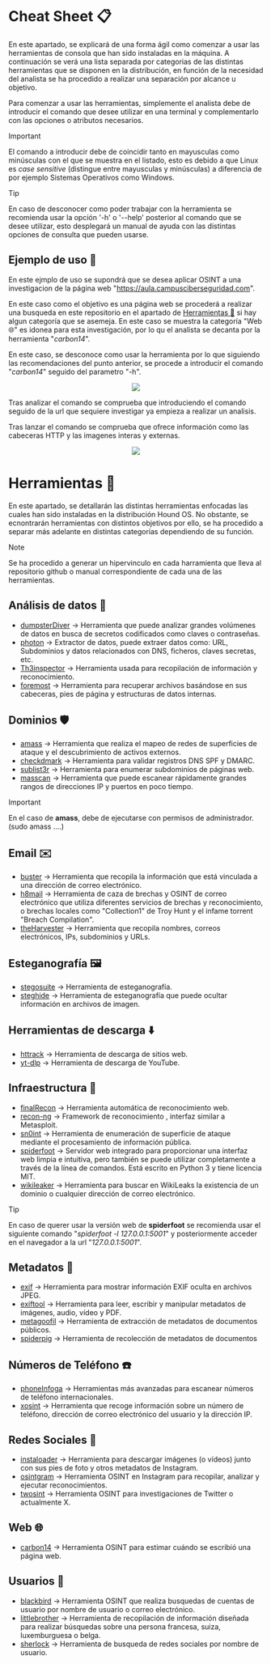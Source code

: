 # Cheat Sheet 📋
En este apartado, se explicará de una forma ágil como comenzar a usar las herramientas de consola que han sido instaladas en la máquina. A continuación se verá una lista separada por categorias de las distintas herramientas que se disponen en la distribución, en función de la necesidad del analista se ha procedido a realizar una separación por alcance u objetivo.

Para comenzar a usar las herramientas, simplemente el analista debe de introducir el comando que desee utilizar en una terminal y complementarlo con las opciones o atributos necesarios. 

> [!IMPORTANT]
> El comando a introducir debe de coincidir tanto en mayusculas como minúsculas con el que se muestra en el listado, esto es debido a que Linux es *case sensitive* (distingue entre mayusculas y minúsculas) a diferencia de por ejemplo Sistemas Operativos como Windows.


> [!TIP]
> En caso de desconocer como poder trabajar con la herramienta se recomienda usar la opción '-h' o '--help' posterior al comando que se desee utilizar, esto desplegará un manual de ayuda con las distintas opciones de consulta que pueden usarse. 

## Ejemplo de uso 👾

En este ejmplo de uso se supondrá que se desea aplicar OSINT a una investigacion de la página web "https://aula.campusciberseguridad.com".

En este caso como el objetivo es una página web se procederá a realizar una busqueda en este repositorio en el apartado de  [Herramientas 🔧](https://github.com/DavidG4p/Hound-Project/blob/main/01_CHEAT_SHEET.md#herramientas-) si hay algun categoría que se asemeja. En este caso se muestra la categoría "Web 🌐" es idonea para esta investigación, por lo qu el analista se decanta por la herramienta "*carbon14*".

En este caso, se desconoce como usar la herramienta por lo que siguiendo las recomendaciones del punto anterior, se procede a introducir el comando "*carbon14*" seguido del parametro "-h". 
<p align="center">
<img src="https://github.com/user-attachments/assets/bddbe541-67a2-4d60-8044-685b49614346"
</p>

Tras analizar el comando se comprueba que introduciendo el comando seguido de la url que sequiere investigar ya empieza a realizar un analisis.

Tras lanzar el comando se comprueba que ofrece información como las cabeceras HTTP y las imagenes interas y externas.

<p align="center">
<img src="https://github.com/user-attachments/assets/2a12095f-c8ff-42bf-a73a-27414913decb"
</p>

# Herramientas 🔧
En este apartado, se detallarán las distintas herramientas enfocadas las cuales han sido instaladas en la distribución Hound OS. No obstante, se ecnontrarán herramientas con distintos objetivos por ello, se ha procedido a separar más adelante en distintas categorías dependiendo de su función.

> [!NOTE]
> Se ha procedido a generar un hipervinculo en cada harramienta que lleva al repositorio github o manual correspondiente de cada una de las herramientas.

## Análisis de datos 🔎
-    [dumpsterDiver](https://github.com/securing/DumpsterDiver)  -> Herramienta que puede analizar grandes volúmenes de datos en busca de secretos codificados como claves o contraseñas.
-    [photon](https://github.com/s0md3v/Photon) -> Extractor de datos, puede extraer datos como: URL, Subdominios y datos relacionados con DNS, ficheros, claves secretas, etc. 
-    [Th3inspector](https://github.com/Moham3dRiahi/Th3inspector) -> Herramienta usada para recopilación de información y reconocimiento.
-    [foremost](https://github.com/korczis/foremost) -> Herramienta para recuperar archivos basándose en sus cabeceras, pies de página y estructuras de datos internas.

## Dominios 🛡️
-    [amass](https://github.com/owasp-amass/amass) -> Herramienta que realiza el mapeo de redes de superficies de ataque y el descubrimiento de activos externos.
-    [checkdmark](https://github.com/domainaware/checkdmarc) -> Herramienta para validar registros DNS SPF y DMARC.
-    [sublist3r](https://github.com/aboul3la/Sublist3r) -> Herramienta para enumerar subdominios de páginas web.
-    [masscan](https://github.com/robertdavidgraham/masscan) -> Herramienta que puede escanear rápidamente grandes rangos de direcciones IP y puertos en poco tiempo.
  
> [!IMPORTANT]
> En el caso de __amass__, debe de ejecutarse con permisos de administrador. (sudo amass ....)

## Email ✉️
-    [buster](https://github.com/sham00n/buster) -> Herramienta que recopila la información que está vinculada a una dirección de correo electrónico. 
-    [h8mail](https://github.com/khast3x/h8mail) ->  Herramienta de caza de brechas y OSINT de correo electrónico que utiliza diferentes servicios de brechas y reconocimiento, o brechas locales como "Collection1" de Troy Hunt y el infame torrent "Breach Compilation".
-    [theHarvester](https://github.com/laramies/theHarvester) -> Herramienta que recopila nombres, correos electrónicos, IPs, subdominios y URLs.

## Esteganografía 🖼️
-    [stegosuite](https://manpages.ubuntu.com/manpages/focal/en/man1/stegosuite.1.html) -> Herramienta de esteganografía.
-    [steghide](https://manpages.ubuntu.com/manpages/trusty/man1/steghide.1.html) -> Herramienta de esteganografía que puede ocultar información en archivos de imagen.
  
## Herramientas de descarga ⬇️
-    [httrack](https://manpages.ubuntu.com/manpages/focal/en/man1/httrack.1.html) -> Herramienta de descarga de sitios web. 
-    [yt-dlp](https://github.com/yt-dlp/yt-dlp) -> Herramienta de descarga de YouTube.

## Infraestructura 🏰
-    [finalRecon](https://github.com/thewhiteh4t/FinalRecon) -> Herramienta automática de reconocimiento web.
-    [recon-ng](https://github.com/lanmaster53/recon-ng) -> Framework de reconocimiento , interfaz similar a Metasploit.
-    [sn0int](https://github.com/kpcyrd/sn0int) -> Herramienta de enumeración de superficie de ataque mediante el procesamiento de información pública.
-    [spiderfoot](https://github.com/smicallef/spiderfoot) -> Servidor web integrado para proporcionar una interfaz web limpia e intuitiva, pero también se puede utilizar completamente a través de la línea de comandos. Está escrito en Python 3 y tiene licencia MIT.
-    [wikileaker](https://github.com/jocephus/WikiLeaker) -> Herramienta para buscar en WikiLeaks la existencia de un dominio o cualquier dirección de correo electrónico. 

> [!TIP]
> En caso de querer usar la versión web de **spiderfoot** se recomienda usar el siguiente comando "*spiderfoot -l 127.0.0.1:5001*" y posteriormente acceder en el navegador a la url "*127.0.0.1:5001*".

## Metadatos 🔬
-    [exif](https://manpages.ubuntu.com/manpages/focal/en/man1/exif.1.html) -> Herramienta para mostrar información EXIF oculta en archivos JPEG.
-    [exiftool](https://manpages.ubuntu.com/manpages/focal/en/man1/exiftool.1p.html) -> Herramienta para leer, escribir y manipular metadatos de imágenes, audio, vídeo y PDF.
-    [metagoofil](https://github.com/opsdisk/metagoofil) -> Herramienta de extracción de metadatos de documentos públicos.
-    [spiderpig](https://github.com/hatlord/Spiderpig) -> Herramienta de recolección de metadatos de documentos

## Números de Teléfono ☎️
-    [phoneInfoga](https://github.com/sundowndev/phoneinfoga) -> Herramientas más avanzadas para escanear números de teléfono internacionales.
-    [xosint](https://github.com/TermuxHackz/X-osint) ->  Herramienta que recoge información sobre un número de teléfono, dirección de correo electrónico del usuario y la dirección IP. 


## Redes Sociales 📱
-    [instaloader](https://instaloader.github.io/) -> Herramienta para descargar imágenes (o vídeos) junto con sus pies de foto y otros metadatos de Instagram.
-    [osintgram](https://github.com/Datalux/Osintgram) -> Herramienta OSINT en Instagram para recopilar, analizar y ejecutar reconocimientos.
-    [twosint](https://github.com/falkensmz/tw1tter0s1nt) -> Herramienta OSINT para investigaciones de Twitter o actualmente X.

## Web 🌐
-    [carbon14](https://github.com/Lazza/Carbon14) -> Herramienta OSINT para estimar cuándo se escribió una página web.

## Usuarios 👥
-    [blackbird](https://github.com/p1ngul1n0/blackbird) -> Herramienta OSINT que realiza busquedas de cuentas de usuario por nombre de usuario o correo electrónico.
-    [littlebrother](https://github.com/lulz3xploit/LittleBrother) -> Herramienta de recopilación de información diseñada para realizar búsquedas sobre una persona francesa, suiza, luxemburguesa o belga.
-    [sherlock](https://github.com/sherlock-project/sherlock) ->  Herramienta de busqueda de redes sociales por nombre de usuario. 
